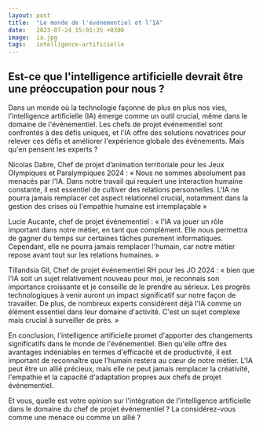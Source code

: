 ```yaml
---
layout: post
title:  "Le monde de l'événementiel et l’IA"
date:   2023-07-24 15:01:35 +0300
image:  ia.jpg
tags:   intelligence-artificielle
---
```

## Est-ce que l'intelligence artificielle devrait être une préoccupation pour nous ? 

Dans un monde où la technologie façonne de plus en plus nos vies, l'intelligence artificielle (IA) émerge comme un outil crucial, même dans le domaine de l'événementiel. Les chefs de projet événementiel sont confrontés à des défis uniques, et l'IA offre des solutions novatrices pour relever ces défis et améliorer l'expérience globale des événements. Mais qu'en pensent les experts ?

Nicolas Dabre, Chef de projet d’animation territoriale pour les Jeux Olympiques et Paralympiques 2024 : « Nous ne sommes absolument pas menacés par l'IA. Dans notre travail qui requiert une interaction humaine constante, il est essentiel de cultiver des relations personnelles. L'IA ne pourra jamais remplacer cet aspect relationnel crucial, notamment dans la gestion des crises où l'empathie humaine est irremplaçable » 

Lucie Aucante, chef de projet événementiel : « l'IA va jouer un rôle important dans notre métier, en tant que complément. Elle nous permettra de gagner du temps sur certaines tâches purement informatiques. Cependant, elle ne pourra jamais remplacer l'humain, car notre métier repose avant tout sur les relations humaines. »

Tillandsia Gil, Chef de projet événementiel RH pour les JO 2024 : « bien que l'IA soit un sujet relativement nouveau pour moi, je reconnais son importance croissante et je conseille de le prendre au sérieux. Les progrès technologiques à venir auront un impact significatif sur notre façon de travailler. De plus, de nombreux experts considèrent déjà l'IA comme un élément essentiel dans leur domaine d'activité. C'est un sujet complexe mais crucial à surveiller de près. »

En conclusion, l'intelligence artificielle promet d'apporter des changements significatifs dans le monde de l'événementiel. Bien qu'elle offre des avantages indéniables en termes d'efficacité et de productivité, il est important de reconnaître que l'humain restera au cœur de notre métier. L'IA peut être un allié précieux, mais elle ne peut jamais remplacer la créativité, l'empathie et la capacité d'adaptation propres aux chefs de projet événementiel.

Et vous, quelle est votre opinion sur l'intégration de l'intelligence artificielle dans le domaine du chef de projet événementiel ? La considérez-vous comme une menace ou comme un allié ?
